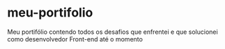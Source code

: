 # meu-portifolio
Meu portifólio contendo todos os desafios que enfrentei e que solucionei como desenvolvedor Front-end até o momento
